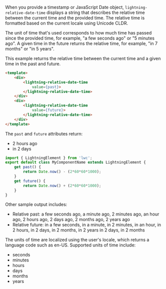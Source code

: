When you provide a timestamp or JavaScript Date object,
`lightning-relative-date-time` displays a string that describes the relative
time between the current time and the provided time. The relative time is formatted based on the current locale using Unicode CLDR.

The unit of time that's used corresponds to how much time has passed since the
provided time, for example, "a few seconds ago" or "5 minutes ago". A given
time in the future returns the relative time, for example, "in 7 months" or
"in 5 years".

This example returns the relative time between the current time and a given
time in the past and future.

```html
<template>
    <div>
        <lightning-relative-date-time
            value={past}>
        </lightning-relative-date-time>
    </div>
    <div>
        <lightning-relative-date-time
            value={future}>
        </lightning-relative-date-time>
    </div>
</template>
```

The `past` and `future` attributes return:

  * 2 hours ago
  * in 2 days

```javascript
import { LightningElement } from 'lwc';
export default class MyComponentName extends LightningElement {
    get past() {
        return Date.now() - (2*60*60*1000);
    }
    get future() {
        return Date.now() + (2*60*60*1000);
    }
}

```

Other sample output includes:

  * Relative past: a few seconds ago, a minute ago, 2 minutes ago, an hour ago, 2 hours ago, 2 days ago, 2 months ago, 2 years ago
  * Relative future: in a few seconds, in a minute, in 2 minutes, in an hour, in 2 hours, in 2 days, in 2 months, in 2 years in 2 days, in 2 months

The units of time are localized using the user's locale, which returns a
language code such as en-US. Supported units of time include:

  * seconds
  * minutes
  * hours
  * days
  * months
  * years
